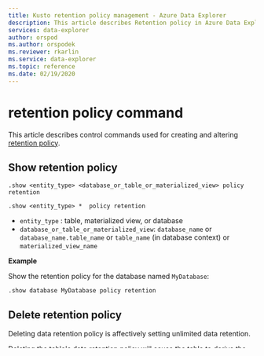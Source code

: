 ```yaml
---
title: Kusto retention policy management - Azure Data Explorer
description: This article describes Retention policy in Azure Data Explorer.
services: data-explorer
author: orspod
ms.author: orspodek
ms.reviewer: rkarlin
ms.service: data-explorer
ms.topic: reference
ms.date: 02/19/2020
---
```

# retention policy command

This article describes control commands used for creating and altering [retention policy](retentionpolicy.md).

## Show retention policy

```kusto
.show <entity_type> <database_or_table_or_materialized_view> policy retention

.show <entity_type> *  policy retention
```

* `entity_type` : table, materialized view, or database
* `database_or_table_or_materialized_view`: `database_name` or `database_name.table_name` or `table_name` (in database context) or `materialized_view_name`

**Example**

Show the retention policy for the database named `MyDatabase`:

```kusto
.show database MyDatabase policy retention
```

## Delete retention policy

Deleting data retention policy is affectively setting unlimited data retention.

Deleting the table's data retention policy will cause the table to derive the retention policy from the database level.

```kusto
.delete <entity_type> <database_or_table_or_materialized_view> policy retention
```

* `entity_type` : table, materialized view, or database
* `database_or_table_or_materialized_view`: `database_name` or `database_name.table_name` or `table_name` (in database context) or `materialized_view_name`

**Example**

Delete the retention policy for the table named `MyTable1`:

```kusto
.delete table MyTable policy retention
```


## Alter retention policy

```kusto
.alter <entity_type> <database_or_table_or_materialized_view> policy retention <retention_policy>

.alter tables (<table_name> [, ...]) policy retention <retention_policy>

.alter-merge <entity_type> <database_or_table_or_materialized_view> policy retention <retention_policy>

.alter-merge <entity_type> <database_or_table_or_materialized_view> policy retention [softdelete = <timespan>] [recoverability = disabled|enabled]
```

* `entity_type` : table or database or materialized view
* `database_or_table_or_materialized_view`: `database_name` or `database_name.table_name` or `table_name` (in database context) or `materialized_view_name`
* `table_name` : name of a table in a database context.  A wildcard (`*` is allowed here).
* `retention_policy` :

```kusto
    "{ 
        \"SoftDeletePeriod\": \"10.00:00:00\", \"Recoverability\": \"Disabled\"
    }" 
```

**Examples**

Show the retention policy for the database named `MyDatabase`:

```kusto
.show database MyDatabase policy retention
```

Sets a retention policy with a 10 day soft-delete period and disabled data recoverability:

```kusto
.alter-merge table Table1 policy retention softdelete = 10d recoverability = disabled

.alter-merge materialized-view View1 policy retention softdelete = 10d recoverability = disabled
```

Sets a retention policy with a 10 day soft-delete period and enabled data recoverability:

```kusto
.alter table Table1 policy retention "{\"SoftDeletePeriod\": \"10.00:00:00\", \"Recoverability\": \"Enabled\"}"

.alter materialized-view View1 policy retention "{\"SoftDeletePeriod\": \"10.00:00:00\", \"Recoverability\": \"Enabled\"}"
```

Sets the same retention policy as above, but this time for multiple tables (Table1, Table2 and Table3):

```kusto
.alter tables (Table1, Table2, Table3) policy retention "{\"SoftDeletePeriod\": \"10.00:00:00\", \"Recoverability\": \"Enabled\"}"
```

Sets a retention policy with the default values: 100 years as the soft-delete period and recoverability enabled:

```kusto
.alter table Table1 policy retention "{}"
```